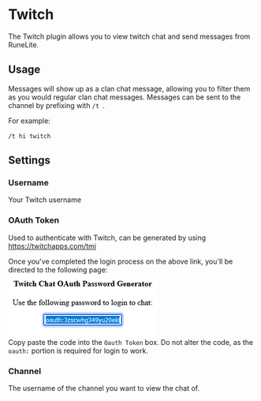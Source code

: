 # Twitch

The Twitch plugin allows you to view twitch chat and send messages from RuneLite.

## Usage

Messages will show up as a clan chat message, allowing you to filter them as you would regular clan chat messages. Messages can be sent to the channel by prefixing with `/t `. 

For example:
```
/t hi twitch
```

## Settings

### Username

Your Twitch username

### OAuth Token

Used to authenticate with Twitch, can be generated by using https://twitchapps.com/tmi

Once you've completed the login process on the above link, you'll be directed to the following page:
![twitchapps-post-login-token](img/twitch/twitchapps_post_login_token.png)  
Copy paste the code into the `Oauth Token` box. Do not alter the code, as the `oauth:` portion is required for login to work.


### Channel

The username of the channel you want to view the chat of.
